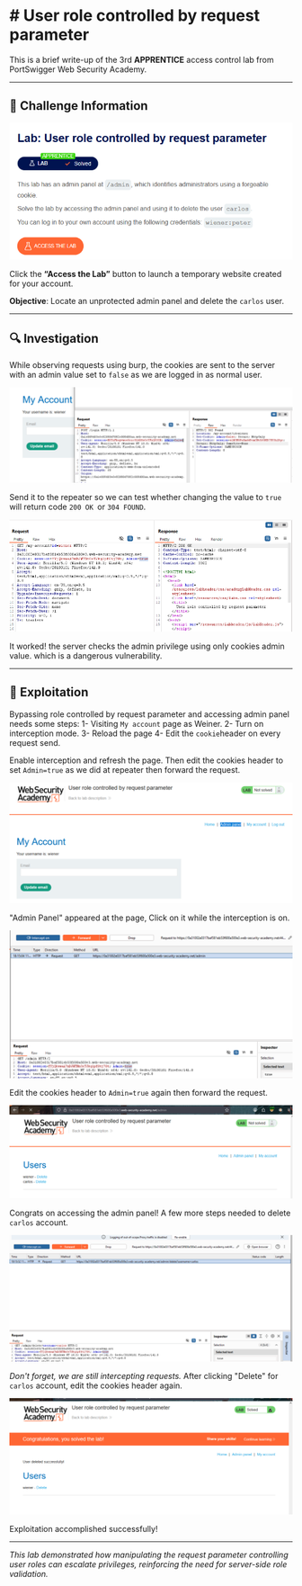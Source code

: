 # # User role controlled by request parameter
  

This is a brief write-up of the 3rd **APPRENTICE** access control lab from PortSwigger Web Security Academy.

---
## 🧩 Challenge Information

![Challenge Screenshot](images/challenge-screenshot.png)

Click the **“Access the Lab”** button to launch a temporary website created for your account.

**Objective**:  Locate an unprotected admin panel and delete the `carlos` user.

---
## 🔍 Investigation

While observing requests using burp, the cookies are sent to the server with an admin value set to `false` as we are logged in as normal user. 

![Investigate Requests](images/investigate-requests.png)

Send it to the repeater so we can test whether changing the value to `true` will return code `200 OK `or `304 FOUND`.

![Test Repeater](images/repeater-test.png)

It worked! the server checks the admin privilege using only cookies admin value. which is a dangerous vulnerability.

---
## 🚨 Exploitation

Bypassing role controlled by request parameter and accessing admin panel needs some steps:
	1- Visiting `My account` page as Weiner.
	2- Turn on interception mode.
	3- Reload the page 
	4- Edit the `cookie`header on every request send.  
	
Enable interception and refresh the page. Then edit the cookies header to set `Admin=true` as we did at repeater then forward the request.
 
![Accessing Admin Panel](images/exploiting1.png)

"Admin Panel" appeared at the page, Click on it while the interception is on.

![Editing Header 1](images/exploiting2.png)

Edit the cookies header to `Admin=true` again then forward the request. 

![Access Admin Panel](images/exploiting3.png)
 
 Congrats on accessing the admin panel! 
 A few more steps needed to delete `carlos` account.
 
![Edit Header 2](images/exploiting4.png)  
  
 *Don't forget, we are still intercepting requests.*
 After clicking "Delete" for `carlos` account, edit the cookies header again.

![Exploited](images/exploited.png)
 
 
 Exploitation accomplished successfully!
  
 ---
 
 *This lab demonstrated how manipulating the request parameter controlling user roles can escalate privileges, reinforcing the need for server-side role validation.* 